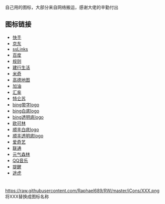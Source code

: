 自己用的图标，大部分来自网络搬运，感谢大佬的辛勤付出

## 图标链接
- [快手](https://raw.githubusercontent.com/Raphael689/RW/master/iCons/kuaishou.png)
- [京东](https://raw.githubusercontent.com/Raphael689/RW/master/iCons/jd.png)
- [ssLinks](https://raw.githubusercontent.com/Raphael689/RW/master/iCons/ssLinks.png)
- [百度](https://raw.githubusercontent.com/Raphael689/RW/master/iCons/baidu.png)
- [规则](https://raw.githubusercontent.com/Raphael689/RW/master/iCons/rules.png)
- [建行生活](https://raw.githubusercontent.com/Raphael689/RW/master/iCons/jhsh.png)
- [米奇](https://raw.githubusercontent.com/Raphael689/RW/master/iCons/Mickey.png)
- [高德地图](https://raw.githubusercontent.com/Raphael689/RW/master/iCons/gaode.png)
- [加油](https://raw.githubusercontent.com/Raphael689/RW/master/iCons/oil.png)
- [汇率](https://raw.githubusercontent.com/Raphael689/RW/master/iCons/hljk.png)
- [特仑苏](https://raw.githubusercontent.com/Raphael689/RW/master/iCons/tls.png)
- [bing带字logo](https://raw.githubusercontent.com/Raphael689/RW/master/iCons/bing.png)
- [bing白底logo](https://raw.githubusercontent.com/Raphael689/RW/master/iCons/bing1.png)
- [bing透明底logo](https://raw.githubusercontent.com/Raphael689/RW/master/iCons/bing2.png)
- [欧可林](https://raw.githubusercontent.com/Raphael689/RW/master/iCons/Oclean.png)
- [顺丰白底logo](https://raw.githubusercontent.com/Raphael689/RW/master/iCons/sfexpress1.png)
- [顺丰透明底logo](https://raw.githubusercontent.com/Raphael689/RW/master/iCons/sfexpress2.png)
- [爱奇艺](https://raw.githubusercontent.com/Raphael689/RW/master/iCons/iQiyi.png)
- [联通](https://raw.githubusercontent.com/Raphael689/RW/master/iCons/10010.png)
- [元气森林](https://raw.githubusercontent.com/Raphael689/RW/master/iCons/yqsl.png)
- [QQ音乐](https://raw.githubusercontent.com/Raphael689/RW/master/iCons/qqmusic.png)
- [提醒](https://raw.githubusercontent.com/Raphael689/RW/master/iCons/tixing.png)
- [途虎](https://raw.githubusercontent.com/Raphael689/RW/master/iCons/tuhu.png)
#
https://raw.githubusercontent.com/Raphael689/RW/master/iCons/XXX.png
将XXX替换成图标名称

